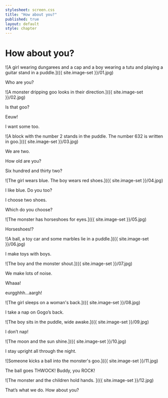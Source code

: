 ```yaml
---
stylesheet: screen.css
title: "How about you?"
published: true
layout: default
style: chapter
---
```


# How about you?

![A girl wearing dungarees and a cap and a boy wearing a tutu and playing a guitar stand in a puddle.]({{ site.image-set }}/01.jpg)

Who are you?

![A monster dripping goo looks in their direction.]({{ site.image-set }}/02.jpg)

Is that goo?

Eeuw!

I want some too.

![A block with the number 2 stands in the puddle. The number 632 is written in goo.]({{ site.image-set }}/03.jpg)

We are two. 

How old are you?

Six hundred and thirty two?

![The girl wears blue. The boy wears red shoes.]({{ site.image-set }}/04.jpg)

I like blue. Do you too?

I choose two shoes. 

Which do you choose? 

![The monster has horseshoes for eyes.]({{ site.image-set }}/05.jpg)

Horseshoes!?

![A ball, a toy car and some marbles lie in a puddle.]({{ site.image-set }}/06.jpg)

I make toys with boys.

![The boy and the monster shout.]({{ site.image-set }}/07.jpg)

We make lots of noise.

Whaaa!

eurgghhh...aargh!


![The girl sleeps on a woman's back.]({{ site.image-set }}/08.jpg)

I take a nap on Gogo’s back.

![The boy sits in the puddle, wide awake.]({{ site.image-set }}/09.jpg)

I don’t nap!

![The moon and the sun shine.]({{ site.image-set }}/10.jpg)

I stay upright all through the night.

![Someone kicks a ball into the monster's goo.]({{ site.image-set }}/11.jpg)

The ball goes THWOCK! Buddy, you ROCK!

![The monster and the children hold hands. ]({{ site.image-set }}/12.jpg)

That’s what we do. How about you?
